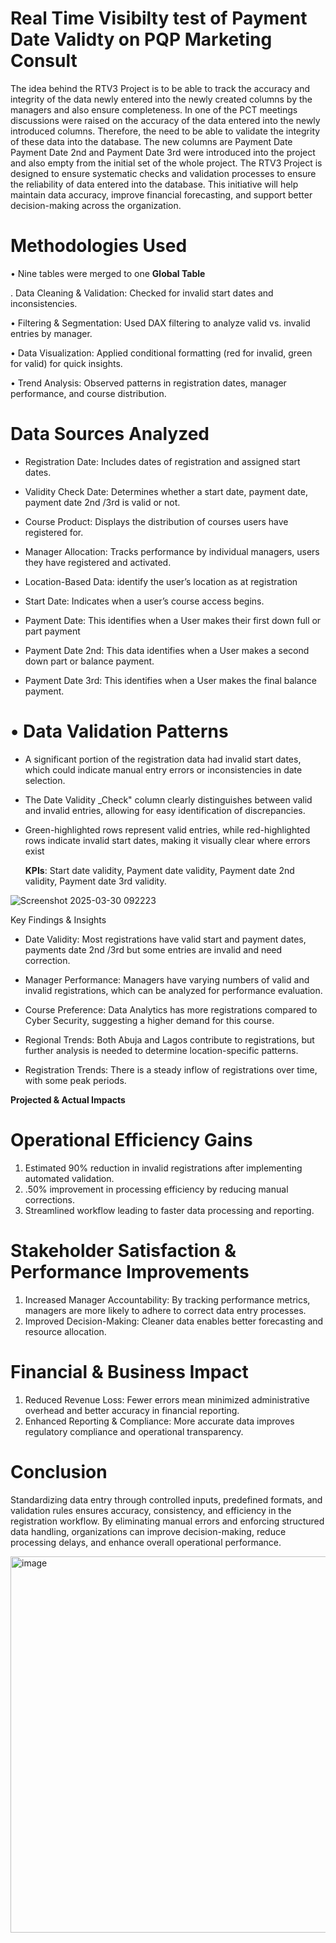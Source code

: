 # Real Time Visibilty test of Payment Date Validty on PQP Marketing Consult


The idea behind the RTV3 Project is to be able to track the accuracy and integrity of the data newly entered into the newly created columns by the managers and also ensure completeness. In one of the PCT meetings discussions were raised on the accuracy of the data entered into the newly introduced columns. Therefore, the need to be able to validate the integrity of these data into the database. The new columns are Payment Date
Payment Date 2nd and Payment Date 3rd were introduced into the project and also empty from the initial set of the whole project.
The RTV3 Project is designed  to ensure systematic checks and validation processes to ensure the reliability of data entered into the database. This initiative will help maintain data accuracy, improve financial forecasting, and support better decision-making across the organization.


# Methodologies Used

 •  Nine tables were merged to one  **Global Table**
 
 .  Data Cleaning & Validation: Checked for invalid start dates and inconsistencies.
 
 •	Filtering & Segmentation: Used DAX filtering to analyze valid vs. invalid entries by manager.
 
 •	Data Visualization: Applied conditional formatting (red for invalid, green for valid) for quick insights.
 
 •	Trend Analysis: Observed patterns in registration dates, manager performance, and course distribution.

 


# Data Sources Analyzed

- Registration Date: Includes dates of registration and assigned start dates.
 
- Validity Check Date: Determines whether a start date, payment date, payment date 2nd /3rd is valid or not.
 
- Course Product: Displays the distribution of courses users have registered for.
 
- Manager Allocation: Tracks performance by individual managers, users they have registered and activated. 

- Location-Based Data: identify the user’s location as at registration

- Start Date: Indicates when a user’s course access begins.

- Payment Date: This identifies when a User makes their first down full or part payment

- Payment Date 2nd: This data identifies when a User makes a second down part or balance payment.

- Payment Date 3rd: This identifies when a User makes the final balance payment.

# •	Data Validation Patterns

- A significant portion of the registration data had invalid start dates, which could indicate manual entry errors or inconsistencies in date selection.

- The  Date Validity _Check" column clearly distinguishes between valid and invalid entries, allowing for easy identification of discrepancies.

- Green-highlighted rows represent valid entries, while red-highlighted rows indicate invalid start dates, making it visually clear where errors exist

  **KPIs**: Start date validity, Payment date validity, Payment date 2nd validity, Payment date 3rd validity.

![Screenshot 2025-03-30 092223](https://github.com/user-attachments/assets/ad0e93ba-1506-4f7a-b631-ab9b24b02448)



Key Findings & Insights

- Date Validity: Most registrations have valid start and payment dates, payments date 2nd /3rd  but some entries are invalid and need correction.

- Manager Performance: Managers have varying numbers of valid and invalid registrations, which can be analyzed for performance evaluation.

- Course Preference: Data Analytics has more registrations compared to Cyber Security, suggesting a higher demand for this course.

- Regional Trends: Both Abuja and Lagos contribute to registrations, but further analysis is needed to determine location-specific patterns.

- Registration Trends: There is a steady inflow of registrations over time, with some peak periods.

**Projected & Actual Impacts**

# Operational Efficiency Gains
1.	Estimated 90% reduction in invalid registrations after implementing automated validation.
2.	.50% improvement in processing efficiency by reducing manual corrections.
3.	Streamlined workflow leading to faster data processing and reporting.
# Stakeholder Satisfaction & Performance Improvements
1.	Increased Manager Accountability: By tracking performance metrics, managers are more likely to adhere to correct data entry processes.
2.	Improved Decision-Making: Cleaner data enables better forecasting and resource allocation.
# Financial & Business Impact
1.	Reduced Revenue Loss: Fewer errors mean minimized administrative overhead and better accuracy in financial reporting.
2.	Enhanced Reporting & Compliance: More accurate data improves regulatory compliance and operational transparency.

# Conclusion
Standardizing data entry through controlled inputs, predefined formats, and validation rules 
ensures accuracy, consistency, and efficiency in the registration workflow. By eliminating manual 
errors and enforcing structured data handling, organizations can improve decision-making, 
reduce processing delays, and enhance overall operational performance.


<img width="602" alt="image" src="https://github.com/user-attachments/assets/4641b21c-a032-4d48-9b48-429a772162b7" />




  












